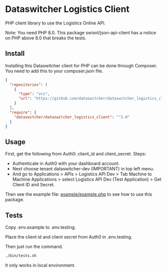 # Dataswitcher Logistics Client

PHP client library to use the Logistics Online API.

Note: You need PHP 8.0. This package swisnl/json-api-client has a notice on PHP above 8.0 that breaks the tests.

## Install

Installing this Dataswitcher client for PHP can be done through Composer.  You need to add this to your composer.json file.

```json
{
  "repositories": [
    { 
      "type": "vcs",
      "url": "https://github.com/dataswitcher/dataswitcher_logistics_client"
    }
  ],
  "require": {
    "dataswitcher/dataswitcher_logistics_client": "^2.0"
  }
}
```

## Usage

First, get the following from Auth0: client_id and client_secret. Steps:

- Authenticate in Auth0 with your dashboard account.
- Next choose tenant dataswitcher-dev (IMPORTANT) in top left menu.
- And go to Applications > APIs > Logistics API Dev > Tab Machine to Machine Applications > select Logistics API Dev (Test Application) > Get Client ID and Secret.

Then see the example file: [example/example.php](example/example.php) to see how to use this package.

## Tests

Copy .env.example to .env.testing.

Place the client id and client secret from Auth0 in .env.testing.

Then just run the command.

```sh
./bin/tests.sh
```
It only works in local environment.
